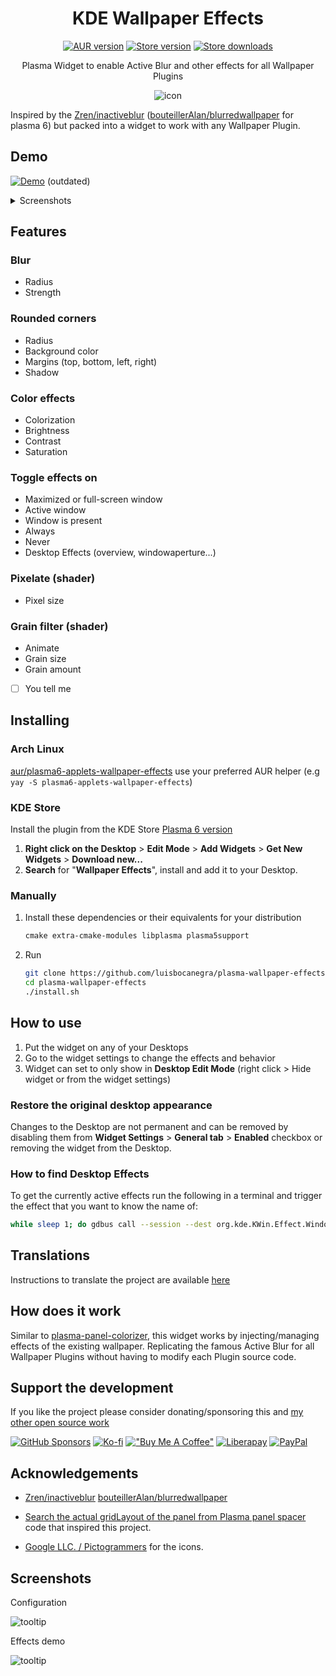 <div align="center">

# KDE Wallpaper Effects

[![AUR version](https://img.shields.io/aur/version/plasma6-applets-wallpaper-effects?logo=archlinux&labelColor=2d333b&color=1f425f)](https://aur.archlinux.org/packages/plasma6-applets-wallpaper-effects)
[![Store version](<https://img.shields.io/badge/dynamic/xml?url=https%3A%2F%2Fapi.opendesktop.org%2Focs%2Fv1%2Fcontent%2Fdata%2F2145723&query=%2Focs%2Fdata%2Fcontent%2Fversion%2Ftext()&color=1f425f&labelColor=2d333b&logo=kde&label=KDE%20Store>)](https://store.kde.org/p/2145723)
[![Store downloads](<https://img.shields.io/badge/dynamic/xml?url=https%3A%2F%2Fapi.opendesktop.org%2Focs%2Fv1%2Fcontent%2Fdata%2F2145723&query=%2Focs%2Fdata%2Fcontent%2Fdownloads%2Ftext()&logo=kde&label=Downloads&labelColor=2d333b>)](https://store.kde.org/p/2145723)

Plasma Widget to enable Active Blur and other effects for all Wallpaper Plugins

![icon](screenshots/icon.png)

</div>

Inspired by the [Zren/inactiveblur](https://github.com/Zren/plasma-wallpapers/tree/master/inactiveblur) ([bouteillerAlan/blurredwallpaper](https://github.com/bouteillerAlan/blurredwallpaper) for plasma 6) but packed into a widget to work with any Wallpaper Plugin.

## Demo

[![Demo](https://img.shields.io/badge/watch%20on%20youtube-demo?logo=youtube&logoColor=white&labelColor=%23c30000&color=%23222222)](https://www.youtube.com/watch?v=fdTAewwZLVs) (outdated)

<details>
    <summary>Screenshots</summary>

![tooltip](screenshots/settings.png)

</details>

## Features

### Blur

-   Radius
-   Strength

### Rounded corners

-   Radius
-   Background color
-   Margins (top, bottom, left, right)
-   Shadow

### Color effects

-   Colorization
-   Brightness
-   Contrast
-   Saturation

### Toggle effects on

-   Maximized or full-screen window
-   Active window
-   Window is present
-   Always
-   Never
-   Desktop Effects (overview, windowaperture...)

### Pixelate (shader)

-   Pixel size

### Grain filter (shader)

-   Animate
-   Grain size
-   Grain amount

-   [ ] You tell me

## Installing

### Arch Linux

[aur/plasma6-applets-wallpaper-effects](https://aur.archlinux.org/packages/plasma6-applets-wallpaper-effects) use your preferred AUR helper (e.g `yay -S plasma6-applets-wallpaper-effects`)

### KDE Store

Install the plugin from the KDE Store [Plasma 6 version](https://store.kde.org/p/2145723)

1. **Right click on the Desktop** > **Edit Mode** > **Add Widgets** > **Get New Widgets** > **Download new...**
2. **Search** for "**Wallpaper Effects**", install and add it to your Desktop.

### Manually

1. Install these dependencies or their equivalents for your distribution

    ```txt
    cmake extra-cmake-modules libplasma plasma5support
    ```

2. Run

    ```sh
    git clone https://github.com/luisbocanegra/plasma-wallpaper-effects
    cd plasma-wallpaper-effects
    ./install.sh
    ```

## How to use

1. Put the widget on any of your Desktops
2. Go to the widget settings to change the effects and behavior
3. Widget can set to only show in **Desktop Edit Mode** (right click > Hide widget or from the widget settings)

### Restore the original desktop appearance

Changes to the Desktop are not permanent and can be removed by disabling them from **Widget Settings** > **General tab** > **Enabled** checkbox or removing the widget from the Desktop.

### How to find Desktop Effects

To get the currently active effects run the following in a terminal and trigger the effect that you want to know the name of:

```sh
while sleep 1; do gdbus call --session --dest org.kde.KWin.Effect.WindowView1 --object-path /Effects --method org.freedesktop.DBus.Properties.Get org.kde.kwin.Effects activeEffects; done
```

## Translations

Instructions to translate the project are available [here](https://github.com/luisbocanegra/plasma-wallpaper-effects/blob/main/package/translate/ReadMe.md)

## How does it work

Similar to [plasma-panel-colorizer](https://github.com/luisbocanegra/plasma-panel-colorizer), this widget works by injecting/managing effects of the existing wallpaper. Replicating the famous Active Blur for all Wallpaper Plugins without having to modify each Plugin source code.

## Support the development

If you like the project please consider donating/sponsoring this and [my other open source work](https://github.com/luisbocanegra?tab=repositories&q=&type=source&language=&sort=stargazers)

[![GitHub Sponsors](https://img.shields.io/badge/GitHub_Sponsors-supporter?logo=githubsponsors&color=%2329313C)](https://github.com/sponsors/luisbocanegra) [![Ko-fi](https://img.shields.io/badge/Ko--fi-supporter?logo=ko-fi&logoColor=%23ffffff&color=%23467BEB)](https://ko-fi.com/luisbocanegra) [!["Buy Me A Coffee"](https://img.shields.io/badge/Buy%20me%20a%20coffe-supporter?logo=buymeacoffee&logoColor=%23282828&color=%23FF803F)](https://www.buymeacoffee.com/luisbocanegra) [![Liberapay](https://img.shields.io/badge/Liberapay-supporter?logo=liberapay&logoColor=%23282828&color=%23F6C814)](https://liberapay.com/luisbocanegra/) [![PayPal](https://img.shields.io/badge/PayPal-supporter?logo=paypal&logoColor=%23ffffff&color=%23003087)](https://www.paypal.com/donate/?hosted_button_id=Y5TMH3Z4YZRDA)

## Acknowledgements

-   [Zren/inactiveblur](https://github.com/Zren/plasma-wallpapers/tree/master/inactiveblur) [bouteillerAlan/blurredwallpaper](https://github.com/bouteillerAlan/blurredwallpaper)

-   [Search the actual gridLayout of the panel from Plasma panel spacer](https://invent.kde.org/plasma/plasma-workspace/-/blob/Plasma/5.27/applets/panelspacer/package/contents/ui/main.qml?ref_type=heads#L37) code that inspired this project.

-   [Google LLC. / Pictogrammers](https://pictogrammers.com/library/mdi/) for the icons.

## Screenshots

Configuration

![tooltip](screenshots/settings.png)

Effects demo

![tooltip](screenshots/desktop.png)

